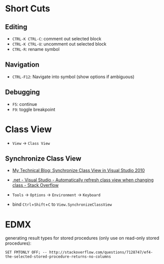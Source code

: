 

Short Cuts
==========

Editing
-------


* `CTRL-K CTRL-C`: comment out selected block
* `CTRL-K CTRL-U`: uncomment out selected block
* `CTRL-R`: rename symbol

Navigation
----------

* `CTRL-F12`: Navigate into symbol (show options if ambiguous)


Debugging
---------

* `F5`: continue
* `F9`: toggle breakpoint


Class View
==========

* `View` -> `Class View`

Synchronize Class View
----------------------

* [My Technical Blog: Synchronize Class View in Visual Studio 2010](http://techshangrila.blogspot.com.au/2014/05/synchronize-class-view-in-visual-studio.html)
* [.net - Visual Studio - Automatically refresh class view when changing class - Stack Overflow](http://stackoverflow.com/questions/546113/visual-studio-automatically-refresh-class-view-when-changing-class)



* `Tools` -> `Options` -> `Environment` -> `Keyboard`
* bind `Ctrl`+`Shift`+`C` to `View.SynchronizeClassView`



EDMX
====

generating result types for stored procedures (only use on read-only stored procedures):
```
SET FMTONLY OFF; -- http://stackoverflow.com/questions/7128747/ef4-the-selected-stored-procedure-returns-no-columns
```

